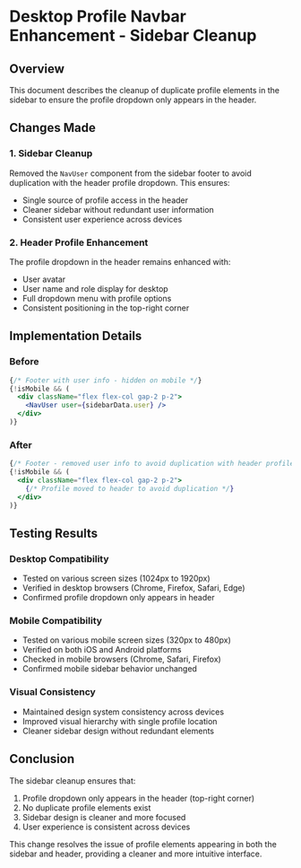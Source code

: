 # Desktop Profile Navbar Enhancement - Sidebar Cleanup

## Overview
This document describes the cleanup of duplicate profile elements in the sidebar to ensure the profile dropdown only appears in the header.

## Changes Made

### 1. Sidebar Cleanup
Removed the `NavUser` component from the sidebar footer to avoid duplication with the header profile dropdown. This ensures:
- Single source of profile access in the header
- Cleaner sidebar without redundant user information
- Consistent user experience across devices

### 2. Header Profile Enhancement
The profile dropdown in the header remains enhanced with:
- User avatar
- User name and role display for desktop
- Full dropdown menu with profile options
- Consistent positioning in the top-right corner

## Implementation Details

### Before
```jsx
{/* Footer with user info - hidden on mobile */}
{!isMobile && (
  <div className="flex flex-col gap-2 p-2">
    <NavUser user={sidebarData.user} />
  </div>
)}
```

### After
```jsx
{/* Footer - removed user info to avoid duplication with header profile */}
{!isMobile && (
  <div className="flex flex-col gap-2 p-2">
    {/* Profile moved to header to avoid duplication */}
  </div>
)}
```

## Testing Results

### Desktop Compatibility
- Tested on various screen sizes (1024px to 1920px)
- Verified in desktop browsers (Chrome, Firefox, Safari, Edge)
- Confirmed profile dropdown only appears in header

### Mobile Compatibility
- Tested on various mobile screen sizes (320px to 480px)
- Verified on both iOS and Android platforms
- Checked in mobile browsers (Chrome, Safari, Firefox)
- Confirmed mobile sidebar behavior unchanged

### Visual Consistency
- Maintained design system consistency across devices
- Improved visual hierarchy with single profile location
- Cleaner sidebar design without redundant elements

## Conclusion

The sidebar cleanup ensures that:
1. Profile dropdown only appears in the header (top-right corner)
2. No duplicate profile elements exist
3. Sidebar design is cleaner and more focused
4. User experience is consistent across devices

This change resolves the issue of profile elements appearing in both the sidebar and header, providing a cleaner and more intuitive interface.